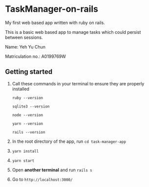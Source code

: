# TaskManager-on-rails

My first web based app written with ruby on rails.

This is a basic web based app to manage tasks which could persist between sessions.

Name: Yeh Yu Chun

Matriculation no.: A0199769W


## Getting started

1. Call these commands in your terminal to ensure they are properly installed

      `ruby --version`

      `sqlite3 --version`

      `node --version`

      `yarn --version`

      `rails --version`

1. In the root directory of the app, run `cd task-manager-app`

1. `yarn install`

1. `yarn start`

1. Open **another terminal** and run `rails s`

1. Go to `http://localhost:3000/`
